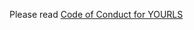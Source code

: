 Please read [Code of Conduct for YOURLS](https://github.com/YOURLS/YOURLS/blob/master/.github/CODE_OF_CONDUCT.md)
